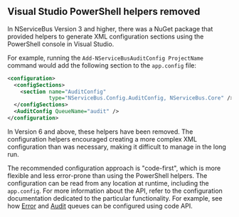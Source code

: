 ## Visual Studio PowerShell helpers removed  

In NServiceBus Version 3 and higher, there was a NuGet package that provided helpers to generate XML configuration sections using the PowerShell console in Visual Studio. 

For example, running the `Add-NServiceBusAuditConfig ProjectName` command would add the following section to the `app.config` file:

```xml
<configuration>
  <configSections>
    <section name="AuditConfig" 
             type="NServiceBus.Config.AuditConfig, NServiceBus.Core" />
  </configSections>
  <AuditConfig QueueName="audit" />
</configuration>
```

In Version 6 and above, these helpers have been removed. The configuration helpers encouraged creating a more complex XML configuration than was necessary, making it difficult to manage in the long run. 

The recommended configuration approach is "code-first", which is more flexible and less error-prone than using the PowerShell helpers. The configuration can be read from any location at runtime, including the `app.config`. For more information about the API, refer to the configuration documentation dedicated to the particular functionality. For example, see how [Error](/nservicebus/errors/#configure-your-error-queue-using-code) and [Audit](/nservicebus/operations/auditing.md#configuring-auditing-using-code) queues can be configured using code API. 